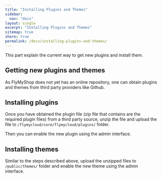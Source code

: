 ```yaml
---
title: "Installing Plugins and Themes"
sidebar:
  nav: "docs"
layout: single
excerpt: "Installing Plugins and Themes"
sitemap: true
share: true
permalink: /docs/installing-plugins-and-themes/
---
```


This part explain the current way to get new plugins and install them.

<h2>Getting new plugins and themes</h2>

As FlyMyShop does not yet has an online repository, one can obtain plugins and themes from third party providers like Github.


<h2>Installing plugins</h2>

Once you have obtained the plugin file (zip file that contains are the required plugin files) from a third party source, unzip the file and upload the file to `/flymycloud/core/flymycloud/plugins/` folder.

Then you can enable the new plugin using the admin interface.

<h2>Installing themes</h2>

Similar to the steps described above, upload the unzipped files to `/public/themes/` folder and enable the new theme using the admin interface.
